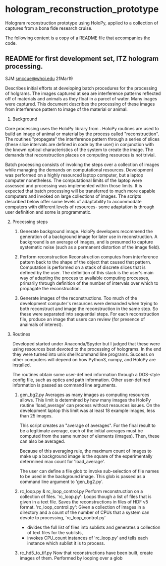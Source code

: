 # hologram_reconstruction_prototype
Hologram reconstruction prototype using HoloPy, applied to a collection of captures from a bona fide research cruise.

The following content is a copy of a README file that accompanies the code.

README for first development set, ITZ hologram processing.
----------------------------------------------------------
SJM
smccue@whoi.edu
21Mar19


Describes initial efforts at developing batch procedures for the processing
of holgrams. The images captured at sea are interference patterns reflected
off of materials and animals as they float in a parcel of water. Many inages
were captured. This document describes the processing of these images from
interference pattern to image of the material or animal.


1. Background

Core processing uses the HoloPy library from <Harvard Project>. HoloPy routines
are used to build an image of animal or material by the process called
"reconstruction". The routines "propagate" the interference pattern through
a series of slices (these slice intervals are defined in code by the user) in
conjunction with the known optical characteristics of the system to create the
image. The demands that reconstruction places on computing resources is not
trivial.

Batch processing consists of invoking the steps over a collection of
images while managing the demands on computational resources. Development
was performed on a highly resourced laptop computer, but a laptop computer
nonetheless. The computational limits of the laptop were assessed and
processing was implemented within those limits. It is expected that batch
processing will be transferred to much more capable computers and invoked
on large collections of images. The scripts described below offer some
levels of adaptability to accommodate computers with different levels of
resources- some adaptation is through user definition and some is
programmatic.

2. Processing steps

   1. Generate background image.
      HoloPy developers recommend the generation of a background image for
      later use in reconstruction. A background is an average of images,
      and is presumed to capture systematic noise (such as a permanent
      distortion of the image field).

   2. Perform reconstruction
      Reconstruction computes from interference pattern back to the shape
      of the object that caused that pattern. Computation is performed on
      a stack of discrete slices that is defined by the user. The definition
      of this stack is the user's main way of adapting the process to
      available computing processes, primarily through definition of the
      number of intervals over which to propagate the reconstruction.

   3. Generate images of the reconstructions.
      Too much of the development computer's resources were demanded when
      trying to both reconstruct and image the reconstruction in the same
      step. So these were separated into sequential steps. For each
      reconstruction file, produce an image that users can review (for
      presence of anaimals of interest).
      
3. Routines

   Developed started under Anaconda/Spyder but I judged that these were
   using resources best devoted to the processing of holograms. In the
   end they were turned into unix shell/command line programs. Success on
   other computers will depend on how Python3, numpy, and HoloPy are installed.

   The routines obtain some user-defined information through a DOS-style
   config file, such as optics and path information. Other user-defined
   information is passed as command line arguments.

    1. gen_bg2.py
       Averages as many images as computing resources allows. This limit
       is determined by how many images the HoloPy routine 'load_average'
       can process without resources issues. On the development laptop
       this limit was at least 18 example images, less than 25 images.

       This script creates an "average of averages". For the final result to
       be a legitimate average, each of the initial averages must be computed
       from the same number of elements (images). Then, these can also be
       averaged.

       Because of this averaging rule, the maximum count of images to make up
       a background image is the square of the experimentally determined
       max count for 'load_average'.

       The user can define a file glob to invoke sub-selection of file names
       to be used in the background image. This glob is passed as a command
       line argument to 'gen_bg2.py'.

     2. rc_loop.py & rc_loop_control.py
        Perform reconstruction on a collection of files.
        'rc_loop.py': Loops though a list of files that is given in a text
        file. Saves the reconstructions in files of HDF v5 format. 
        'rc_loop_control.py': Given a collection of images in a directory and
        a count of the number of CPUs that a system can devote to processing,
        'rc_loop_control.py'
           - divides the full list of files into sublists and generates a
           collection of text files for the sublists,
           - invokes CPU_count instances of 'rc_loop.py' and tells
           each instance which sublist it is to process.

      3. rc_hd5_to_tif.py
         Now that reconstructions have been built, create images of them.
         Performed by looping over a glob 


